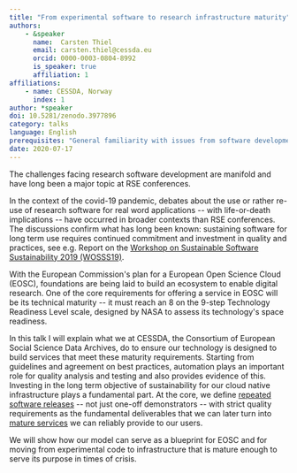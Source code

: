 ```yaml
---
title: "From experimental software to research infrastructure maturity"
authors:
    - &speaker
      name:  Carsten Thiel
      email: carsten.thiel@cessda.eu
      orcid: 0000-0003-0804-8992
      is_speaker: true
      affiliation: 1
affiliations:
    - name: CESSDA, Norway
      index: 1
author: *speaker
doi: 10.5281/zenodo.3977896
category: talks
language: English
prerequisites: "General familiarity with issues from software development including concepts such as testing and automation as well as project management with limitations in academia are advantageous."
date: 2020-07-17
---
```

The challenges facing research software development are manifold and have long been a major topic at RSE conferences.

In the context of the covid-19 pandemic, debates about the use or rather re-use of research software for real word applications -- with life-or-death implications -- have occurred in broader contexts than RSE conferences. The discussions confirm what has long been known: sustaining software for long term use requires continued commitment and investment in quality and practices, see e.g. Report on the [Workshop on Sustainable Software Sustainability 2019 (WOSSS19)](https://doi.org/10.5281/zenodo.3922155).

With the European Commission's plan for a European Open Science Cloud (EOSC), foundations are being laid to build an ecosystem to enable digital research. One of the core requirements for offering a service in EOSC will be its technical maturity -- it must reach an 8 on the 9-step Technology Readiness Level scale, designed by NASA to assess its technology's space readiness.

In this talk I will explain what we at CESSDA, the Consortium of European Social Science Data Archives, do to ensure our technology is designed to build services that meet these maturity requirements. Starting from guidelines and agreement on best practices, automation plays an important role for quality analysis and testing and also provides evidence of this. Investing in the long term objective of sustainability for our cloud native infrastructure plays a fundamental part. At the core, we define [repeated software releases](https://docs.tech.cessda.eu/software/releases.html) -- not just one-off demonstrators -- with strict quality requirements as the fundamental deliverables that we can later turn into [mature services](https://docs.tech.cessda.eu/services/requirements.html) we can reliably provide to our users.

We will show how our model can serve as a blueprint for EOSC and for moving from experimental code to infrastructure that is mature enough to serve its purpose in times of crisis.
